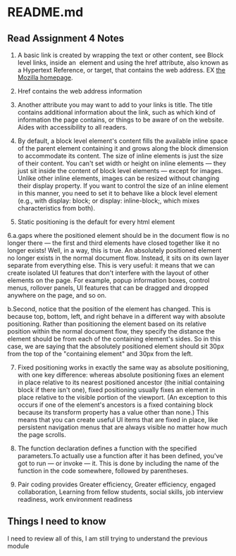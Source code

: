 # README.md

## Read Assignment 4 Notes

1. A basic link is created by wrapping the text or other content, see Block level links, inside an <a> element and using the href attribute, also known as a Hypertext Reference, or target, that contains the web address.   EX 
<a href="https://www.mozilla.org/en-US/">the Mozilla homepage</a>.

2. Href contains the web address information

3. Another attribute you may want to add to your links is title. The title contains additional information about the link, such as which kind of information the page contains, or things to be aware of on the website. Aides with accessibility to all readers.

4. By default, a block level element's content fills the available inline space of the parent element containing it and grows along the block dimension to accommodate its content. The size of inline elements is just the size of their content. You can't set width or height on inline elements — they just sit inside the content of block level elements — except for images. Unlike other inline elements, images can be resized without changing their display property. If you want to control the size of an inline element in this manner, you need to set it to behave like a block level element (e.g., with display: block; or display: inline-block;, which mixes characteristics from both).

5. Static positioning  is the default for every  html element 

6.a.gaps where the positioned element should be in the document flow is no longer there — the first and third elements have closed together like it no longer exists! Well, in a way, this is true. An absolutely positioned element no longer exists in the normal document flow. Instead, it sits on its own layer separate from everything else. This is very useful: it means that we can create isolated UI features that don't interfere with the layout of other elements on the page. For example, popup information boxes, control menus, rollover panels, UI features that can be dragged and dropped anywhere on the page, and so on.

b.Second, notice that the position of the element has changed. This is because top, bottom, left, and right behave in a different way with absolute positioning. Rather than positioning the element based on its relative position within the normal document flow, they specify the distance the element should be from each of the containing element's sides. So in this case, we are saying that the absolutely positioned element should sit 30px from the top of the "containing element" and 30px from the left.

7. Fixed positioning works in exactly the same way as absolute positioning, with one key difference: whereas absolute positioning fixes an element in place relative to its nearest positioned ancestor (the initial containing block if there isn't one), fixed positioning usually fixes an element in place relative to the visible portion of the viewport. (An exception to this occurs if one of the element's ancestors is a fixed containing block because its transform property has a value other than none.) This means that you can create useful UI items that are fixed in place, like persistent navigation menus that are always visible no matter how much the page scrolls.

8. The function declaration defines a function with the specified parameters.To actually use a function after it has been defined, you've got to run — or invoke — it. This is done by including the name of the function in the code somewhere, followed by parentheses.

9. Pair coding provides Greater efficiency, Greater efficiency, engaged collaboration, Learning from fellow students, social skills, job interview readiness, work environment readiness

## Things I need to know 

I need to review all of this, I am still trying to understand the previous module